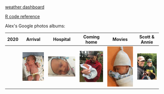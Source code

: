 [weather dashboard](docs/SRM_weather7.html)

[R code reference](docs/SRM_code.html)

Alex's Google photos albums:

| 2020 |                                                     Arrival                                                     |                                          Hospital                                          | Coming home                                                                                       | Movies                                                                            | Scott & Annie                                                                                            |
|-----------|:-------------:|:---------:|--------------|-----------|-----------|
|      | [![Alex's birthday](images/introducing-alex-galen-marion_thm.jpg)](https://photos.app.goo.gl/UsbqoToZ5JBLwnLX9) | [![At the hospital](images/hospital_thm.jpg)](https://photos.app.goo.gl/Msw5y5udBryZNi338) | [![Coming home](images/coming%20home%202%20thm.jpg)](https://photos.app.goo.gl/KvWUrYm67uxNgAHp7) | [![Movies](images/movies%20thm.png)](https://photos.app.goo.gl/4mnHxyz3WaqjsbZn9) | [![Scott & Annie 2020](images/Scott%20n%20Annie%20thm.jpg)](https://photos.app.goo.gl/Lyh4CcWdFuuiufuv5) |
